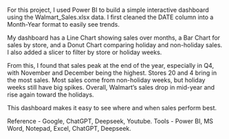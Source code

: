 For this project, I used Power BI to build a simple interactive dashboard using the Walmart_Sales.xlsx data. I first cleaned the DATE column into a Month-Year format to easily see trends.

My dashboard has a Line Chart showing sales over months, a Bar Chart for sales by store, and a Donut Chart comparing holiday and non-holiday sales. I also added a slicer to filter by store or holiday weeks.

From this, I found that sales peak at the end of the year, especially in Q4, with November and December being the highest. Stores 20 and 4 bring in the most sales. Most sales come from non-holiday weeks, but holiday weeks still have big spikes. Overall, Walmart’s sales drop in mid-year and rise again toward the holidays.

This dashboard makes it easy to see where and when sales perform best.

Reference - Google, ChatGPT, Deepseek, Youtube.
Tools - Power BI, MS Word, Notepad, Excel, ChatGPT, Deepseek.
